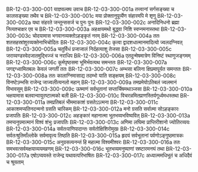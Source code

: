 BR-12-03-300-001	याज्ञवल्क्य उवाच
BR-12-03-300-001a	तत्त्वानां सर्गसङ्ख्या च कालसङ्ख्या तथैव च
BR-12-03-300-001c	मया प्रोक्तानुपूर्व्येण संहारमपि मे शृणु
BR-12-03-300-002a	यथा संहरते जन्तून्ससर्ज च पुनः पुनः
BR-12-03-300-002c	अनादिनिधनो ब्रह्मा नित्यश्चाक्षर एव च
BR-12-03-300-003a	अहःक्षयमथो बुद्ध्वा निशि स्वप्नमनास्तथा
BR-12-03-300-003c	चोदयामास भगवानव्यक्तोऽहङ्कृतं नरम्
BR-12-03-300-004a	ततः शतसहस्रांशुरव्यक्तेनाभिचोदितः
BR-12-03-300-004c	कृत्वा द्वादशधात्मानमादित्यो ज्वलदग्निवत्
BR-12-03-300-005a	चतुर्विधं प्रजाजालं निर्दहत्याशु तेजसा
BR-12-03-300-005c	जराय्वण्डस्वेदजातमुद्भिज्जं च नराधिप
BR-12-03-300-006a	एतदुन्मेषमात्रेण विनिष्टं स्थाणुजङ्गमम्
BR-12-03-300-006c	कूर्मपृष्ठसमा भूमिर्भवत्यथ समन्ततः
BR-12-03-300-007a	जगद्दग्ध्वामितबलः केवलं जगतीं ततः
BR-12-03-300-007c	अम्भसा बलिना क्षिप्रमापूर्यत समन्ततः
BR-12-03-300-008a	ततः कालाग्निमासाद्य तदम्भो याति सङ्क्षयम्
BR-12-03-300-008c	विनष्टेऽम्भसि राजेन्द्र जाज्वलीत्यनलो महान्
BR-12-03-300-009a	तमप्रमेयोऽतिबलं ज्वलमानं विभावसुम्
BR-12-03-300-009c	ऊष्माणं सर्वभूतानां सप्तार्चिषमथाञ्जसा
BR-12-03-300-010a	भक्षयामास बलवान्वायुरष्टात्मको बली
BR-12-03-300-010c	विचरन्नमितप्राणस्तिर्यगूर्ध्वमधस्तथा
BR-12-03-300-011a	तमप्रतिबलं भीममाकाशं ग्रसतेऽऽत्मना
BR-12-03-300-011c	आकाशमप्यतिनदन्मनो ग्रसति चारिकम्
BR-12-03-300-012a	मनो ग्रसति सर्वात्मा सोऽहङ्कारः प्रजापतिः
BR-12-03-300-012c	अहङ्कारं महानात्मा भूतभव्यभविष्यवित्
BR-12-03-300-013a	तमप्यनुपमात्मानं विश्वं शंभुः प्रजापतिः
BR-12-03-300-013c	अणिमा लघिमा प्राप्तिरीशानो ज्योतिरव्ययः
BR-12-03-300-014a	सर्वतःपाणिपादान्तः सर्वतोक्षिशिरोमुखः
BR-12-03-300-014c	सर्वतःश्रुतिमाँल्लोके सर्वमावृत्य तिष्ठति
BR-12-03-300-015a	हृदयं सर्वभूतानां पर्वणोऽङ्गुष्ठमात्रकः
BR-12-03-300-015c	अनुग्रसत्यनन्तं हि महात्मा विश्वमीश्वरः
BR-12-03-300-016a	ततः समभवत्सर्वमक्षयाव्ययमव्रणम्
BR-12-03-300-016c	भूतभव्यमनुष्याणां स्रष्टारमनघं तथा
BR-12-03-300-017a	एषोऽप्ययस्ते राजेन्द्र यथावत्परिभाषितः
BR-12-03-300-017c	अध्यात्ममधिभूतं च अधिदैवं च श्रूयताम्
